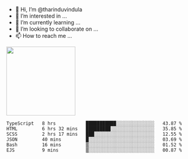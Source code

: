 - 👋 Hi, I’m @tharinduvindula
- 👀 I’m interested in ...
- 🌱 I’m currently learning ...
- 💞️ I’m looking to collaborate on ...
- 📫 How to reach me ...

<!---
tharinduvindula/tharinduvindula is a ✨ special ✨ repository because its `README.md` (this file) appears on your GitHub profile.
You can click the Preview link to take a look at your changes.
--->

<img height="180em" src="https://github-readme-stats.vercel.app/api?username=tharinduvindula&show_icons=true&hide_border=false&&count_private=true&include_all_commits=true" />


<!--START_SECTION:waka-->

```text
TypeScript   8 hrs           ███████████░░░░░░░░░░░░░░   43.87 %
HTML         6 hrs 32 mins   █████████░░░░░░░░░░░░░░░░   35.85 %
SCSS         2 hrs 17 mins   ███░░░░░░░░░░░░░░░░░░░░░░   12.55 %
JSON         40 mins         █░░░░░░░░░░░░░░░░░░░░░░░░   03.69 %
Bash         16 mins         ▒░░░░░░░░░░░░░░░░░░░░░░░░   01.52 %
EJS          9 mins          ▒░░░░░░░░░░░░░░░░░░░░░░░░   00.87 %
```

<!--END_SECTION:waka-->
